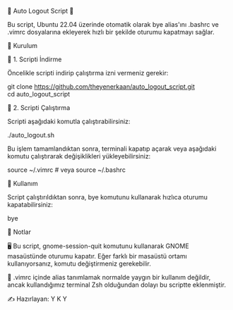 🌟 Auto Logout Script 🌟

Bu script, Ubuntu 22.04 üzerinde otomatik olarak bye alias'ını .bashrc ve .vimrc dosyalarına ekleyerek hızlı bir şekilde oturumu kapatmayı sağlar.

🚀 Kurulum

🔹 1. Scripti İndirme

Öncelikle scripti indirip çalıştırma izni vermeniz gerekir:

git clone https://github.com/theyenerkaan/auto_logout_script.git                          
cd auto_logout_script

🔹 2. Scripti Çalıştırma

Scripti aşağıdaki komutla çalıştırabilirsiniz:

./auto_logout.sh

Bu işlem tamamlandıktan sonra, terminali kapatıp açarak veya aşağıdaki komutu çalıştırarak değişiklikleri yükleyebilirsiniz:

source ~/.vimrc  # veya 
source ~/.bashrc

🎯 Kullanım

Script çalıştırıldıktan sonra, bye komutunu kullanarak hızlıca oturumu kapatabilirsiniz:

bye

📌 Notlar

🖥️ Bu script, gnome-session-quit komutunu kullanarak GNOME masaüstünde oturumu kapatır. Eğer farklı bir masaüstü ortamı kullanıyorsanız, komutu değiştirmeniz gerekebilir.

📜 .vimrc içinde alias tanımlamak normalde yaygın bir kullanım değildir, ancak kullandığımız terminal Zsh olduğundan dolayı bu scriptte eklenmiştir.

✍️ Hazırlayan: Y K Y
